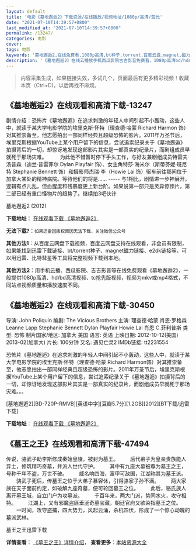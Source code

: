 ```yaml
---
layout: default
title: '电影《墓地邂逅2》下载资源/在线播放/视频地址/1080p/高清/蓝光'
date: "2021-07-10T14:39:57+0800"
last_modified_at: "2021-07-10T14:39:57+0800"
permalink: /13247/
categories: 电影
cover:
tags: 电影
keywords: '墓地邂逅2,在线免费看,1080p高清,bt种子,torrent,百度云盘,magnet,磁力链,迅雷下载资源'
description: '《墓地邂逅2》在线云播放手机西瓜影院吉吉影音免费看，1080p高清bd/hd未删减完整版和tc抢先枪版，mkv/mp4格式，附带bt/torrent种子、magnet/磁力链、百度云盘、网盘资源迅雷下载链接'
---
```


>内容采集生成，如果链接失效，多试几个，页面最后有更多精彩视频！收藏本页（Ctrl+D)，以后再找不麻烦。


## 《墓地邂逅2》在线观看和高清下载-13247

剧情介绍：恐怖片《墓地邂逅》在追求刺激的年轻人中间引起不小轰动，这些人中，就读于某大学电影学院的埃里克斯·怀特（理查德·哈蒙 Richard Harmon 饰）对其推崇备至，他志愿拍出一部同样经典且超级恐怖的影片。2011年万圣节后，埃里克斯根据YouTube上某个用户留下的信息，尝试追索纪录关于《墓地邂逅》拍摄背后的一切，却惊讶地发现这部影片其实是一部真实的纪录片，而剧组成员早就死于那场灾难。  　　为此他不惜暂时停下手头工作，与好友兼剧组成员特雷夫·汤普森（迪兰·普雷菲尔 Dylan Playfair 饰）、女主角特莎·海米尔（斯蒂芬妮·班尼特 Stephanie Bennett 饰）和摄影师杰瑞·李（Howie Lai 饰）驱车前往那间位于加拿大某处的精神病院。等待他们的将是…… ----- 与1相比，剧情进一步神展开，逻辑有点儿乱，但血腥度和残暴度更上新台阶。如果说第一部只是灵异惊悚片，第二部已经有重口怪物片的趋势了。继续拍3吧伙计


墓地邂逅2 (2012)

**下载地址**： [在线观看下载 《墓地邂逅2》](https://www.btbtdy.me/btdy/dy5880.html) 


**无法下载?**：`如果迅雷因版权原因无法下载，关注微信公众号 `

**其他方法1**：从百度云网盘下载视频，百度云网盘支持在线观看，非会员有限制，如果能找到迅雷下载链接、bt/torrent种子、magnet磁力链接、e2dk链接等，可以用迅雷、比特彗星等工具将完整视频下载到本地。

**其他方法2**：用手机云播、西瓜影院、吉吉影音等在线免费观看《墓地邂逅2》，一般提供1080p高清、hd/bd高清视频、tc抢先版视频，视频为mkv或mp4格式，不同站点视频质量和播放速度不同。


## 《墓地邂逅2》在线观看和高清下载-30450

导演: John Poliquin 编剧: The Vicious Brothers 主演: 理查德·哈蒙 肖恩·罗格森 Leanne Lapp Stephanie Bennett Dylan Playfair Howie Lai 肖恩 C.菲利普斯 类型: 恐怖 制片国家/地区: 加拿大 美国 语言: 英语 上映日期: 2012-10-12(美国) 2013-02(加拿大) 片长: 100分钟 又名: 遇见亡灵2 IMDb链接: tt2231554

恐怖片《墓地邂逅》在追求刺激的年轻人中间引起不小轰动，这些人中，就读于某大学电影学院的埃里克斯·怀特（理查德·哈蒙 Richard Harmon饰）对其推崇备至，他志愿拍出一部同样经典且超级恐怖的影片。2011年万圣节后，埃里克斯根据YouTube上某个用户留下的信息，尝试追索纪录关于《墓地邂逅》拍摄背后的一切，却惊讶地发现这部影片其实是一部真实的纪录片，而剧组成员早就死于那场灾难。。。


[墓地邂逅2][BD-720P-RMVB][英语中字][豆瓣5.7分][1.2GB][2012][BT下载/迅雷下载]

**下载地址**： [在线观看下载 《墓地邂逅2》](https://www.btdx8.com/torrent/grave_encounters_2_2012.html) 


## 《墓王之王》在线观看和高清下载-47494

传说，骆武子助李斯修成秦始皇陵，被封为墓王。 　　后代弟子为皇亲贵族能人异士，修筑精巧奇墓，并派人世代守护。 　　其中有九座大墓被尊为墓王之王，号称千年不盗，万世不破。 　　威名响四海，富甲可敌国，江湖称其为墓王派。 　　骆武子死后，传墓王之位于大弟子慕容休，引得骆家子孙不满。 　　两大家族在天子面前约定，如破解九座奇墓，便可轮回墓王之位。 　　此后，骆氏族人离开墓王城，自立门户为攻墓派。 　　千百年来，两大门派，势同水火，攻守相持。 　　江湖上，又有邪魔盗匪垂涎奇墓宝藏，朝廷官府又欲染指墓王之位。 　　一时间，攻守盗捕，四大势力，风起云涌，杀机四伏，形成了一个惊心动魄的墓派武林。


墓王之王迅雷下载

**详情查看**： [《墓王之王》详情介绍](/movie/47494/)， **查看更多**：[本站资源大全](/movie/t/all/)

